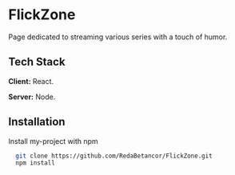
# FlickZone

Page dedicated to streaming various series with a touch of humor.

## Tech Stack

**Client:** React.

**Server:** Node. 


## Installation

Install my-project with npm

```bash
  git clone https://github.com/RedaBetancor/FlickZone.git
  npm install
```
    